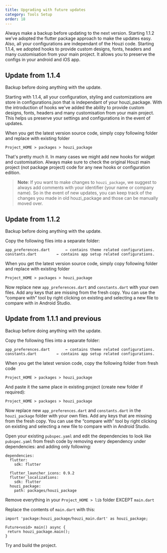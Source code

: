 ```yaml
---
title: Upgrading with future updates
category: Tools Setup
order: 18
---
```


Always make a backup before updating to the next version. Starting 1.1.2 we’ve adopted the flutter package approach to make the updates easy. Also, all your configurations are independant of the Houzi code. Starting 1.1.4, we adopted hooks to provide custom designs, fonts, headers and many customisation from your main project. It allows you to preserve the configs in your android and iOS app. 

## Update from 1.1.4
Backup before doing anything with the update.

Starting with 1.1.4, all your configuration, styling and customizations are store in configurations.json that is independant of your houzi_package. With the introduction of hooks we've added the ability to provide custom designs, fonts, headers and many customisation from your main project. This helps us preserve your settings and configurations in the event of updates.

When you get the latest version source code, simply copy following folder and replace with existing folder

`Project_HOME > packages > houzi_package`

That's pretty much it. In many cases we might add new hooks for widget and customisation. Always make sure to check the original Houzi main project (not package project) code for any new hooks or configuration edition.

> **Note**: If you want to make changes to `houzi_package`, we suggest to always add comments with your identifier (your name or company name). So in the event of new updates, you can keep track of the changes you made in old houzi_package and those can be manually moved over.

## Update from 1.1.2
Backup before doing anything with the update.

Copy the following files into a separate folder:

`app_preferences.dart		← contains theme related configurations. `
`constants.dart			← contains app setup related configurations. `

When you get the latest version source code, simply copy following folder and replace with existing folder

`Project_HOME > packages > houzi_package`

Now replace new `app_preferences.dart` and `constants.dart` with your own files. Add any keys that are missing from the fresh copy. You can use the “compare with” tool by right clicking on existing and selecting a new file to compare with in Android Studio.

## Update from 1.1.1 and previous

Backup before doing anything with the update.

Copy the following files into a separate folder:

`app_preferences.dart		← contains theme related configurations.`
`constants.dart			← contains app setup related configurations.` 

When you get the latest version code, copy the following folder from fresh code

`Project_HOME > packages > houzi_package`

And paste it the same place in existing project (create new folder if required):

`Project_HOME > packages > houzi_package`

Now replace new `app_preferences.dart` and `constants.dart` in the `houzi_package` folder with your own files. Add any keys that are missing from the fresh copy. You can use the “compare with” tool by right clicking on existing and selecting a new file to compare with in Android Studio.


Open your existing `pubspec.yaml` and edit the dependencies to look like `pubspec.yaml` from fresh code by removing every dependency under dependencies: and adding only following:
```
dependencies:
  flutter:
    sdk: flutter

  flutter_launcher_icons: 0.9.2
  flutter_localizations:
    sdk: flutter
  houzi_package:
    path: packages/houzi_package
```

Remove everything in your `Project_HOME > lib` folder EXCEPT `main.dart`

Replace the contents of `main.dart` with this:

`import 'package:houzi_package/houzi_main.dart' as houzi_package;`
```
Future<void> main() async {
 return houzi_package.main();
}
```

Try and build the project.
